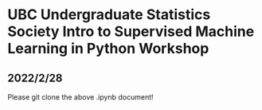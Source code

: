 # UBC Undergraduate Statistics Society Intro to Supervised Machine Learning in Python Workshop

## 2022/2/28


Please git clone the above .ipynb document!
